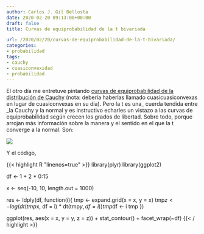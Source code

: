 ```yaml
---
author: Carlos J. Gil Bellosta
date: 2020-02-20 09:13:00+00:00
draft: false
title: Curvas de equiprobabilidad de la t bivariada

url: /2020/02/20/curvas-de-equiprobabilidad-de-la-t-bivariada/
categories:
- probabilidad
tags:
- cauchy
- cuasiconvexidad
- probabilidad
---
```


El otro día me entretuve pintando [curvas de equiprobabilidad de la distribución de Cauchy](https://www.datanalytics.com/2020/02/07/la-densidad-de-una-cauchy-bivariada-es-cuasiconvexa/) (nota: debería haberlas llamado cuasicuasiconvexas en lugar de cuasiconvexas en su día). Pero la t es una_ cuerda tendida entre _la Cauchy y la normal y es instructivo echarles un vistazo a las curvas de equiprobabilidad según crecen los grados de libertad. Sobre todo, porque arrojan más información sobre la manera y el sentido en el que la t converge a la normal. Son:

![](/wp-uploads/2020/02/t_bivariate.png#center)

Y el código,

{{< highlight R "linenos=true" >}}
library(plyr)
library(ggplot2)

df <- 1 + 2 * 0:15

x <- seq(-10, 10, length.out = 1000)

res <- ldply(df, function(i){
    tmp <- expand.grid(x = x, y = x)
    tmp$z <- log(dt(tmp$x, df = i) * dt(tmp$y, df = i))
    tmp$df <- i
    tmp
})

ggplot(res, aes(x = x, y = y, z = z)) +
    stat_contour() +
    facet_wrap(~df)
{{< / highlight >}}


